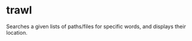 trawl
=====

Searches a given lists of paths/files for specific words, and displays their location.
